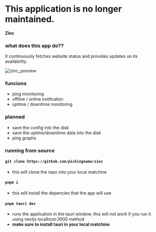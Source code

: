# This application is no longer maintained.

#### Zinc

### what does this app do??
It continuously fetches website status and provides updates on its availability.

![zinc_preview](https://github.com/pickingname/Zinc/assets/115550149/a47b4133-ea7a-4ae9-8dbb-f9732f6f5754)

### funcions
- ping monitoring
- offline / online notifcation
- uptime / downtime monitoring

### planned
- save the config into the disk
- save the uptime/downtime data into the disk
- ping graphs

### running from source

#### `git clone https://github.com/pickingname/zinc`
- this will clone the repo into your local matchine

#### `pnpm i`
- this will install the depencies that the app will use

#### `pnpm tauri dev`
- runs the application in the tauri window, this will not work if you run it using nextjs localhost:3000 method
- **make sure to install tauri in your local matchine**
